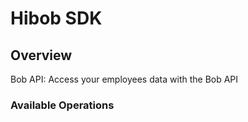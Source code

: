 # Hibob SDK


## Overview

Bob API: Access your employees data with the Bob API

### Available Operations

